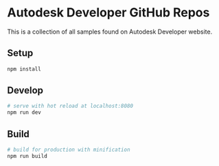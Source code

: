 # Autodesk Developer GitHub Repos

This is a collection of all samples found on Autodesk Developer website.

## Setup
``` bash
npm install
```

## Develop
``` bash
# serve with hot reload at localhost:8080
npm run dev
```

## Build

``` bash
# build for production with minification
npm run build
```

